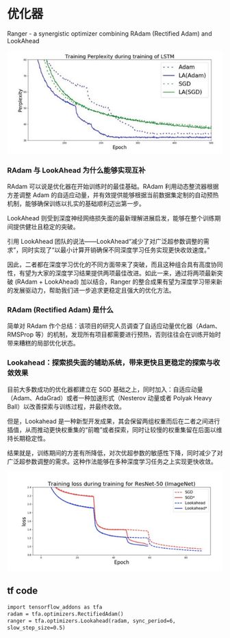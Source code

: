 # 优化器

Ranger - a synergistic optimizer combining RAdam (Rectified Adam) and LookAhead

![](media/15984114569995/15984115584453.jpg)


###       RAdam 与 LookAhead 为什么能够实现互补

RAdam 可以说是优化器在开始训练时的最佳基础。RAdam 利用动态整流器根据方差调整 Adam 的自适应动量，并有效提供能够根据当前数据集定制的自动预热机制，能够确保训练以扎实的基础顺利迈出第一步。

LookAhead 则受到深度神经网络损失面的最新理解进展启发，能够在整个训练期间提供健壮且稳定的突破。

引用 LookAhead 团队的说法——LookAhead“减少了对广泛超参数调整的需求”，同时实现了“以最小计算开销确保不同深度学习任务实现更快收敛速度。”

因此，二者都在深度学习优化的不同方面带来了突破，而且这种组合具有高度协同性，有望为大家的深度学习结果提供两项最佳改进。如此一来，通过将两项最新突破 (RAdam + LookAhead) 加以结合，Ranger 的整合成果有望为深度学习带来新的发展驱动力，帮助我们进一步追求更稳定且强大的优化方法。


### RAdam (Rectified Adam) 是什么

简单对 RAdam 作个总结：该项目的研究人员调查了自适应动量优化器（Adam、RMSProp 等）的机制，发现所有项目都需要进行预热，否则往往会在训练开始时带来糟糕的局部优化状态。

### Lookahead：探索损失面的辅助系统，带来更快且更稳定的探索与收敛效果
目前大多数成功的优化器都建立在 SGD 基础之上，同时加入：自适应动量（Adam、AdaGrad）或者一种加速形式（Nesterov 动量或者 Polyak Heavy Ball）以改善探索与训练过程，并最终收敛。

但是，Lookahead 是一种新型开发成果，其会保留两组权重而后在二者之间进行插值，从而推动更快权重集的“前瞻”或者探索，同时让较慢的权重集留在后面以维持长期稳定性。

结果就是，训练期间的方差有所降低，对次优超参数的敏感性下降，同时减少了对广泛超参数调整的需求。这种作法能够在多种深度学习任务之上实现更快收敛。



![](media/15984114569995/15984118531380.jpg)




## tf code
```
import tensorflow_addons as tfa
radam = tfa.optimizers.RectifiedAdam()
ranger = tfa.optimizers.Lookahead(radam, sync_period=6, slow_step_size=0.5)
```